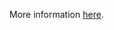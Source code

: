 More information [here](https://docs.prismacloud.io/en/enterprise-edition/policy-reference/aws-policies/aws-general-policies/ensure-that-elastic-file-system-amazon-efs-file-systems-are-added-in-the-backup-plans-of-aws-backup).

